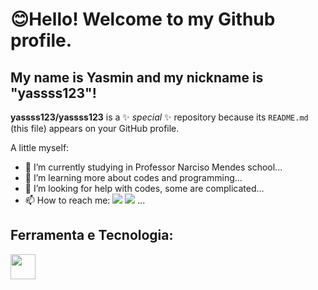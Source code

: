  # 😊Hello! Welcome to my Github profile.
## My name is Yasmin and my nickname is "yassss123"!
**yassss123/yassss123** is a ✨ _special_ ✨ repository because its `README.md` (this file) appears on your GitHub profile.

A little myself:

- 🔭 I’m currently studying in Professor Narciso Mendes school...
- 🌱 I’m  learning more about codes and programming...
- 🤔 I’m looking for help with codes, some are complicated...
- 📫 How to reach me: <a href="https://instagram.com/yas_eidel" target="_blank"><img loading="lazy" src="https://img.shields.io/badge/-Instagram-%23E4405F?style=for-the-badge&logo=instagram&logoColor=white" target="_blank"></a> 
<a href = "mailto:goncalvesyasmin770@gamil.com"><img loading="lazy" src="https://img.shields.io/badge/Gmail-D14836?style=for-the-badge&logo=gmail&logoColor=white" target="_blank"></a> ...

## Ferramenta e Tecnologia:
<img loading="lazy" src="https://cdn.jsdelivr.net/gh/devicons/devicon/icons/git/git-original.svg" width="40" height="40"/> 
